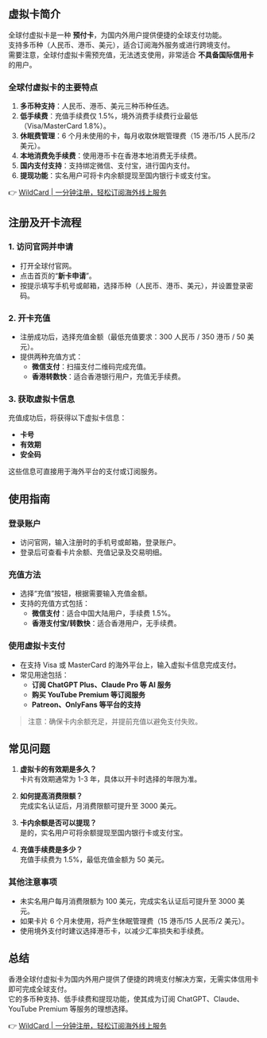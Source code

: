 ## 虚拟卡简介

全球付虚拟卡是一种 **预付卡**，为国内外用户提供便捷的全球支付功能。  
支持多币种（人民币、港币、美元），适合订阅海外服务或进行跨境支付。  
需要注意，全球付虚拟卡需预充值，无法透支使用，非常适合 **不具备国际信用卡** 的用户。

### 全球付虚拟卡的主要特点

1. **多币种支持**：人民币、港币、美元三种币种任选。  
2. **低手续费**：充值手续费仅 1.5%，境外消费手续费行业最低（Visa/MasterCard 1.8%）。  
3. **休眠费管理**：6 个月未使用的卡，每月收取休眠管理费（15 港币/15 人民币/2 美元）。  
4. **本地消费免手续费**：使用港币卡在香港本地消费无手续费。  
5. **国内支付支持**：支持绑定微信、支付宝，进行国内支付。  
6. **提现功能**：实名用户可将卡内余额提现至国内银行卡或支付宝。

👉 [WildCard | 一分钟注册，轻松订阅海外线上服务](https://bit.ly/bewildcard)

## 注册及开卡流程

### 1. 访问官网并申请

- 打开全球付官网。  
- 点击首页的“**新卡申请**”。  
- 按提示填写手机号或邮箱，选择币种（人民币、港币、美元），并设置登录密码。

### 2. 开卡充值

- 注册成功后，选择充值金额（最低充值要求：300 人民币 / 350 港币 / 50 美元）。  
- 提供两种充值方式：  
  - **微信支付**：扫描支付二维码完成充值。  
  - **香港转数快**：适合香港银行用户，充值无手续费。

### 3. 获取虚拟卡信息

充值成功后，将获得以下虚拟卡信息：  

- **卡号**  
- **有效期**  
- **安全码**  

这些信息可直接用于海外平台的支付或订阅服务。

## 使用指南

### 登录账户

- 访问官网，输入注册时的手机号或邮箱，登录账户。  
- 登录后可查看卡片余额、充值记录及交易明细。

### 充值方法

- 选择“充值”按钮，根据需要输入充值金额。  
- 支持的充值方式包括：  
  - **微信支付**：适合中国大陆用户，手续费 1.5%。  
  - **香港支付宝/转数快**：适合香港用户，无手续费。

### 使用虚拟卡支付

- 在支持 Visa 或 MasterCard 的海外平台上，输入虚拟卡信息完成支付。  
- 常见用途包括：  
  - **订阅 ChatGPT Plus、Claude Pro 等 AI 服务**  
  - **购买 YouTube Premium 等订阅服务**  
  - **Patreon、OnlyFans 等平台的支持**

> 注意：确保卡内余额充足，并提前充值以避免支付失败。

## 常见问题

1. **虚拟卡的有效期是多久？**  
   卡片有效期通常为 1-3 年，具体以开卡时选择的年限为准。

2. **如何提高消费限额？**  
   完成实名认证后，月消费限额可提升至 3000 美元。

3. **卡内余额是否可以提现？**  
   是的，实名用户可将余额提现至国内银行卡或支付宝。

4. **充值手续费是多少？**  
   充值手续费为 1.5%，最低充值金额为 50 美元。

### 其他注意事项

- 未实名用户每月消费限额为 100 美元，完成实名认证后可提升至 3000 美元。  
- 如果卡片 6 个月未使用，将产生休眠管理费（15 港币/15 人民币/2 美元）。  
- 使用境外支付时建议选择港币卡，以减少汇率损失和手续费。

## 总结

香港全球付虚拟卡为国内外用户提供了便捷的跨境支付解决方案，无需实体信用卡即可完成全球支付。  
它的多币种支持、低手续费和提现功能，使其成为订阅 ChatGPT、Claude、YouTube Premium 等服务的理想选择。

👉 [WildCard | 一分钟注册，轻松订阅海外线上服务](https://bit.ly/bewildcard)